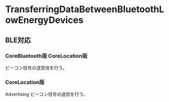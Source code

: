 # TransferringDataBetweenBluetoothLowEnergyDevices

## BLE対応

### CoreBluetooth版 CoreLocation版
ビーコン信号の送受信を行う。

### CoreLocation版

Advertising ビーコン信号の送信を行う。
